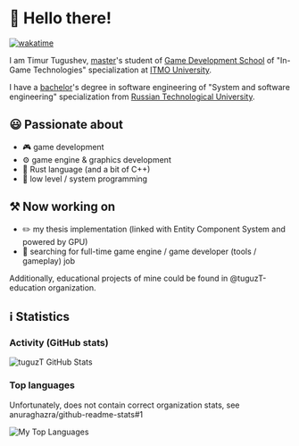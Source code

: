 # 👋 Hello there!

[![wakatime](https://wakatime.com/badge/user/da1c3780-cc91-46d8-b857-87c69ed7ae25.svg)](https://wakatime.com/@da1c3780-cc91-46d8-b857-87c69ed7ae25)

I am Timur Tugushev, [master](https://abit.itmo.ru/en/program/master/gamedev)'s student of [Game Development School](https://en.itmo.ru/en/department/509/Game_Development_School.htm) of "In-Game Technologies" specialization at [ITMO University](https://en.itmo.ru).

I have a [bachelor](https://english.mirea.ru/academics/institutes/institute-of-information-technologies/training-program/bachelor-s-degree-programs/09-03-04-software-engineering/)'s degree in software engineering of "System and software engineering" specialization from [Russian Technological University](https://english.mirea.ru).

## 😃 Passionate about
- 🎮 game development
- ⚙️ game engine & graphics development
- 🦀 Rust language (and a bit of C++)
- 🔢 low level / system programming

## ⚒️ Now working on
- ✏️ my thesis implementation (linked with Entity Component System and powered by GPU)
- 💼 searching for full-time game engine / game developer (tools / gameplay) job

Additionally, educational projects of mine could be found in @tuguzT-education organization.

## ℹ️ Statistics

### Activity (GitHub stats)

![tuguzT GitHub Stats](https://github-readme-stats-tuguzts-projects.vercel.app/api?username=tuguzT&show_icons=true&theme=dark&role=OWNER,COLLABORATOR,ORGANIZATION_MEMBER)

### Top languages

Unfortunately, does not contain correct organization stats, see anuraghazra/github-readme-stats#1

![My Top Languages](https://github-readme-stats.vercel.app/api/top-langs/?username=tuguzT&langs_count=12&exclude_repo=programmers-game&layout=compact&theme=dark&hide=jupyter%20notebook&role=OWNER,COLLABORATOR,ORGANIZATION_MEMBER)
